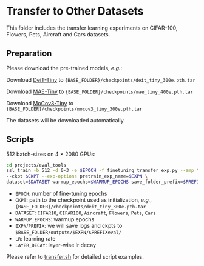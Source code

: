 # Transfer to Other Datasets
This folder includes the transfer learning experiments on CIFAR-100, Flowers, Pets, Aircraft and Cars datasets.

## Preparation
Please download the pre-trained models, *e.g.*: 

Download [DeiT-Tiny](https://drive.google.com/file/d/1RvhE2HucdWYHhKmPfHQW2A4EPpCHSYN_/view?usp=sharing) to `{BASE_FOLDER}/checkpoints/deit_tiny_300e.pth.tar`

Download [MAE-Tiny](https://drive.google.com/file/d/1ZQYlvCPLZrJDqn2lp4GCIVL246WPqgEf/view?usp=sharing) to `{BASE_FOLDER}/checkpoints/mae_tiny_400e.pth.tar`

Download [MoCov3-Tiny](https://drive.google.com/file/d/1RI0mU-PweAVIXs_hNOx-Xw3VRhN7w6un/view?usp=sharing) to `{BASE_FOLDER}/checkpoints/mocov3_tiny_300e.pth.tar`

The datasets will be downloaded automatically.

## Scripts
512 batch-sizes on 4 $\times$ 2080 GPUs:
```bash
cd projects/eval_tools
ssl_train -b 512 -d 0-3 -e $EPOCH -f finetuning_transfer_exp.py --amp \
--ckpt $CKPT --exp-options pretrain_exp_name=$EXPN \
dataset=$DATASET warmup_epochs=$WARMUP_EPOCHS save_folder_prefix=$PREFIX lr=$LR layer_decay=$LAYER_DECAY
```
- `EPOCH`: number of fine-tuning epochs
- `CKPT`: path to the checkpoint used as initialization, *e.g.*, `{BASE_FOLDER}/checkpoints/deit_tiny_300e.pth.tar`
- `DATASET`: `CIFAR10`, `CIFAR100`, `Aircraft`, `Flowers`, `Pets`, `Cars`
- `WARMUP_EPOCHS`: warmup epochs
- `EXPN`/`PREFIX`: we will save logs and ckpts to `$BASE_FOLDER/outputs/$EXPN/$PREFIXeval/`
- `LR`: learning rate
- `LAYER_DECAY`: layer-wise lr decay

Please refer to [transfer.sh](scripts/transfer.sh) for detailed script examples.